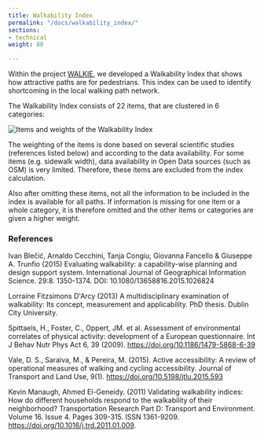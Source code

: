 ```yaml
---
title: Walkability Index
permalink: "/docs/walkability_index/"
sections:
- technical
weight: 80

---
```

Within the project [WALKIE](../../posts/2021-04-06-walkability-index/), we developed a Walkability Index that shows how attractive paths are for pedestrians. This index can be used to identify shortcoming in the local walking path network.

The Walkability Index consists of 22 items, that are clustered in 6 categories:

![Items and weights of the Walkability Index](/images/docs/technical_documentation/walkability_index/indicators_en.webp "Walkability indicators and weighting factors")

The weighting of the items is done based on several scientific studies (references listed below) and according to the data availability. For some items (e.g. sidewalk width), data availability in Open Data sources (such as OSM) is very limited. Therefore, these items are excluded from the index calculation.

Also after omitting these items, not all the information to be included in the index is available for all paths. If information is missing for one item or a whole category, it is therefore omitted and the other items or categories are given a higher weight.

### References

Ivan Blečić, Arnaldo Cecchini, Tanja Congiu, Giovanna Fancello & Giuseppe A. Trunfio (2015) Evaluating walkability: a capability-wise planning and design support system. International Journal of Geographical Information Science. 29:8. 1350-1374. DOI: 10.1080/13658816.2015.1026824

Lorraine Fitzsimons D'Arcy (2013) A multidisciplinary examination of walkability: Its concept, measurement and applicability. PhD thesis. Dublin City University.

Spittaels, H., Foster, C., Oppert, JM. et al. Assessment of environmental correlates of physical activity: development of a European questionnaire. Int J Behav Nutr Phys Act 6, 39 (2009). https://doi.org/10.1186/1479-5868-6-39

Vale, D. S., Saraiva, M., & Pereira, M. (2015). Active accessibility: A review of operational measures of walking and cycling accessibility. Journal of Transport and Land Use, 9(1). https://doi.org/10.5198/jtlu.2015.593

Kevin Manaugh, Ahmed El-Geneidy. (2011) Validating walkability indices: How do different households respond to the walkability of their neighborhood? Transportation Research Part D: Transport and Environment. Volume 16. Issue 4. Pages 309-315. ISSN 1361-9209. https://doi.org/10.1016/j.trd.2011.01.009.